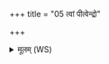 +++
title = "05 त्वां पीत्वेन्द्रो"

+++
<details><summary>मूलम् (WS)</summary>

त्वां पीत्वेन्द्रो वृत्रं शक्रो जघान वासवः । ।  
स विषाही यथर्षभः सहस्व शपथान् यव ॥ ५ ॥
</details>